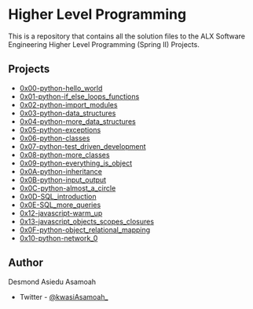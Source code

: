 # Higher Level Programming

This is a repository that contains all the solution files to the 
ALX Software Engineering Higher Level Programming (Spring II) Projects.

## Projects

- [0x00-python-hello_world](./0x00-python-hello_world)
- [0x01-python-if_else_loops_functions](./0x01-python-if_else_loops_functions)
- [0x02-python-import_modules](./0x02-python-import_modules)
- [0x03-python-data_structures](./0x03-python-data_structures)
- [0x04-python-more_data_structures](./0x04-python-more_data_structures)
- [0x05-python-exceptions](./0x05-python-exceptions)
- [0x06-python-classes](./0x06-python-classes)
- [0x07-python-test_driven_development](./0x07-python-test_driven_development)
- [0x08-python-more_classes](./0x08-python-more_classes)
- [0x09-python-everything_is_object](./0x09-python-everything_is_object)
- [0x0A-python-inheritance](./0x0A-python-inheritance)
- [0x0B-python-input_output](./0x0B-python-input_output)
- [0x0C-python-almost_a_circle](./0x0C-python-almost_a_circle)
- [0x0D-SQL_introduction](./0x0D-SQL_introduction)
- [0x0E-SQL_more_queries](./0x0E-SQL_more_queries)
- [0x12-javascript-warm_up](./0x12-javascript-warm_up)
- [0x13-javascript_objects_scopes_closures](./0x13-javascript_objects_scopes_closures)
- [0x0F-python-object_relational_mapping](./0x0F-python-object_relational_mapping)
- [0x10-python-network_0](./0x10-python-network_0)

## Author

Desmond Asiedu Asamoah

- Twitter - [@kwasiAsamoah_](https://www.twitter.com/kwasiAsamoah_)
